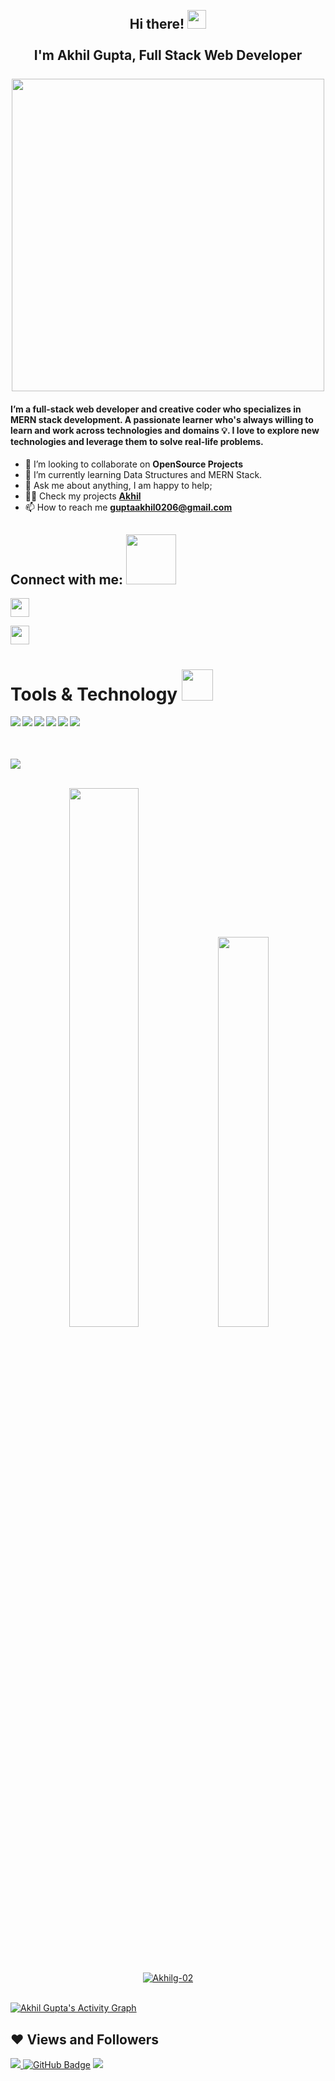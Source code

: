<h2 align="center">
    <abc>
     <br>Hi there! <img src="https://user-images.githubusercontent.com/42378118/110234147-e3259600-7f4e-11eb-95be-0c4047144dea.gif" width="30"><br>
     <br> I'm Akhil Gupta, Full Stack Web Developer<br>
     <br>
       <img src="https://media.giphy.com/media/SWoSkN6DxTszqIKEqv/giphy.gif"  width="500">
    </abc>
   </h2> 


#### I’m a full-stack web developer and creative coder who specializes in MERN stack development. A passionate learner who's always willing to learn and work across technologies and domains 💡. I love to explore new technologies and leverage them to solve real-life problems.

 
- 👯 I’m looking to collaborate on **OpenSource Projects**
- 🌱 I’m currently learning Data Structures and MERN Stack.
- 💬 Ask me about anything, I am happy to help;
- 👨‍💻 Check my projects **[Akhil](https://github.com/Akhilg-02?tab=repositories)**
- 📫 How to reach me **guptaakhil0206@gmail.com**


## Connect with me: <img src="https://raw.githubusercontent.com/ShahriarShafin/ShahriarShafin/main/Assets/handshake.gif" width=80px/>

<p align="left">

<a href = "https://www.linkedin.com/in/akhil-gupta1997/" target="_blank"><img src="https://raw.githubusercontent.com/rahuldkjain/github-profile-readme-generator/master/src/images/icons/Social/linked-in-alt.svg" width=30px /></a>

 <a href="https://github.com/Akhilg-02" target="_blank"><img src="https://raw.githubusercontent.com/rahulbanerjee26/githubAboutMeGenerator/main/icons/github.svg" width=30px margin-left=40px/></a>

</p>


 
# Tools & Technology <img src="https://media.giphy.com/media/mGcNjsfWAjY5AEZNw6/giphy.gif" width="50">








<img src="https://img.shields.io/badge/html5-%23E34F26.svg?style=for-the-badge&logo=html5&logoColor=white" align="left">

<img src = "https://img.shields.io/badge/css3-%231572B6.svg?style=for-the-badge&logo=css3&logoColor=white" align="left">

<img src ="https://img.shields.io/badge/javascript-%23323330.svg?style=for-the-badge&logo=javascript&logoColor=%23F7DF1E" align="left">


<img src = "https://img.shields.io/badge/bootstrap-%23563D7C.svg?style=for-the-badge&logo=bootstrap&logoColor=white" align="left">

<img src = "https://img.shields.io/badge/NPM-%23000000.svg?style=for-the-badge&logo=npm&logoColor=white" align="left">

<img src = "https://img.shields.io/badge/node.js-6DA55F?style=for-the-badge&logo=node.js&logoColor=white" align="left">
<br/>
<br/>

<br/>
<br/>

<img src="https://user-images.githubusercontent.com/82999542/132934744-131c1891-4a4f-4e88-a64a-36720ad7470b.png" align="center">

<br />
<br />
<p align="center">
<img src="https://github-readme-stats.vercel.app/api?username=Akhilg-02&show_icons=true&theme=radical" width=47%>

<img src="https://github-readme-stats.vercel.app/api/top-langs/?username=Akhilg-02&layout=compact"  width=40% margin-left=50%>
</p>
<br/>
<br/>






<p align="center">
    <a href="https://github.com/Akhilg-02/github-readme-streak-stats">
        <img title="🔥 Get streak stats for your profile at git.io/streak-stats" alt="Akhilg-02" src="https://github-readme-streak-stats.herokuapp.com/?user=Akhilg-02&theme=black-ice&hide_border=true&stroke=0000&background=060A0CD0"/>
    </a>
</p>
<br/>
<a href="https://github.com/Akhilg-02/github-readme-activity-graph"><img alt="Akhil Gupta's Activity Graph" src="https://activity-graph.herokuapp.com/graph?username=Akhilg-02&bg_color=0D1117&color=5BCDEC&line=5BCDEC&point=FFFFFF&hide_border=true" /></a>




## ❤ Views and Followers
<a href="https://github.com/Meghna-DAS/github-profile-views-counter">
    <img src="https://komarev.com/ghpvc/?username=Akhilg-02">
</a>
<a href="https://github.com/Akhilg-02?tab=followers"><img src="https://img.shields.io/github/followers/Akhilg-02?label=Followers&style=social" alt="GitHub Badge"></a>


<img src="https://raw.githubusercontent.com/Trilokia/Trilokia/379277808c61ef204768a61bbc5d25bc7798ccf1/bottom_header.svg">




